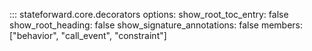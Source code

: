 ::: stateforward.core.decorators
    options:
      show_root_toc_entry: false
      show_root_heading: false
      show_signature_annotations: false
      members: ["behavior", "call_event", "constraint"]
      